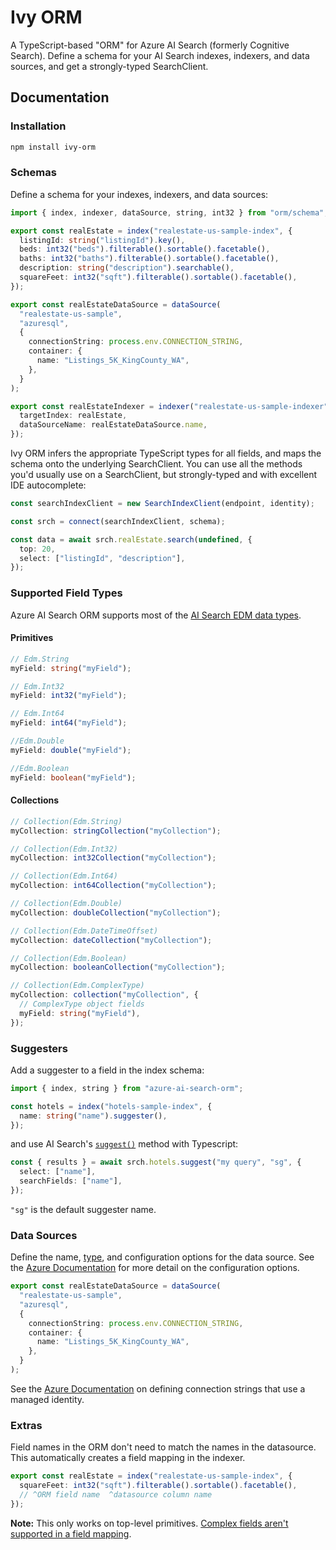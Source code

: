 # Ivy ORM

A TypeScript-based "ORM" for Azure AI Search (formerly Cognitive Search). Define a schema for your AI Search indexes, indexers, and data sources, and get a strongly-typed SearchClient.

## Documentation

### Installation

```bash
npm install ivy-orm
```

### Schemas

Define a schema for your indexes, indexers, and data sources:

```ts
import { index, indexer, dataSource, string, int32 } from "orm/schema";

export const realEstate = index("realestate-us-sample-index", {
  listingId: string("listingId").key(),
  beds: int32("beds").filterable().sortable().facetable(),
  baths: int32("baths").filterable().sortable().facetable(),
  description: string("description").searchable(),
  squareFeet: int32("sqft").filterable().sortable().facetable(),
});

export const realEstateDataSource = dataSource(
  "realestate-us-sample",
  "azuresql",
  {
    connectionString: process.env.CONNECTION_STRING,
    container: {
      name: "Listings_5K_KingCounty_WA",
    },
  }
);

export const realEstateIndexer = indexer("realestate-us-sample-indexer", {
  targetIndex: realEstate,
  dataSourceName: realEstateDataSource.name,
});
```

Ivy ORM infers the appropriate TypeScript types for all fields, and maps the schema onto the underlying SearchClient. You can use all the methods you'd usually use on a SearchClient, but strongly-typed and with excellent IDE autocomplete:

```ts
const searchIndexClient = new SearchIndexClient(endpoint, identity);

const srch = connect(searchIndexClient, schema);

const data = await srch.realEstate.search(undefined, {
  top: 20,
  select: ["listingId", "description"],
});
```

### Supported Field Types

Azure AI Search ORM supports most of the [AI Search EDM data types](https://learn.microsoft.com/en-us/rest/api/searchservice/supported-data-types).

#### Primitives

```ts
// Edm.String
myField: string("myField");

// Edm.Int32
myField: int32("myField");

// Edm.Int64
myField: int64("myField");

//Edm.Double
myField: double("myField");

//Edm.Boolean
myField: boolean("myField");
```

#### Collections

```ts
// Collection(Edm.String)
myCollection: stringCollection("myCollection");

// Collection(Edm.Int32)
myCollection: int32Collection("myCollection");

// Collection(Edm.Int64)
myCollection: int64Collection("myCollection");

// Collection(Edm.Double)
myCollection: doubleCollection("myCollection");

// Collection(Edm.DateTimeOffset)
myCollection: dateCollection("myCollection");

// Collection(Edm.Boolean)
myCollection: booleanCollection("myCollection");

// Collection(Edm.ComplexType)
myCollection: collection("myCollection", {
  // ComplexType object fields
  myField: string("myField"),
});
```

### Suggesters

Add a suggester to a field in the index schema:

```ts
import { index, string } from "azure-ai-search-orm";

const hotels = index("hotels-sample-index", {
  name: string("name").suggester(),
});
```

and use AI Search's [`suggest()`](https://learn.microsoft.com/en-us/javascript/api/@azure/search-documents/searchclient?view=azure-node-latest#@azure-search-documents-searchclient-suggest) method with Typescript:

```ts
const { results } = await srch.hotels.suggest("my query", "sg", {
  select: ["name"],
  searchFields: ["name"],
});
```

`"sg"` is the default suggester name.

### Data Sources

Define the name, [type](https://learn.microsoft.com/en-us/rest/api/searchservice/data-sources/create?view=rest-searchservice-2024-07-01&tabs=HTTP#searchindexerdatasourcetype), and configuration options for the data source. See the [Azure Documentation](https://learn.microsoft.com/en-us/rest/api/searchservice/data-sources/create?view=rest-searchservice-2024-07-01&tabs=HTTP#datasourcecredentials) for more detail on the configuration options.

```ts
export const realEstateDataSource = dataSource(
  "realestate-us-sample",
  "azuresql",
  {
    connectionString: process.env.CONNECTION_STRING,
    container: {
      name: "Listings_5K_KingCounty_WA",
    },
  }
);
```

See the [Azure Documentation](https://learn.microsoft.com/en-us/azure/search/search-howto-managed-identities-sql) on defining connection strings that use a managed identity.

### Extras

Field names in the ORM don't need to match the names in the datasource. This automatically creates a field mapping in the indexer.

```ts
export const realEstate = index("realestate-us-sample-index", {
  squareFeet: int32("sqft").filterable().sortable().facetable(),
  // ^ORM field name  ^datasource column name
});
```

**Note:** This only works on top-level primitives. [Complex fields aren't supported in a field mapping](<https://learn.microsoft.com/en-us/azure/search/search-indexer-field-mappings?tabs=rest#:~:text=Complex%20fields%20aren%27t%20supported%20in%20a%20field%20mapping.%20Your%20source%20structure%20(nested%20or%20hierarchical%20structures)%20must%20exactly%20match%20the%20complex%20type%20in%20the%20index%20so%20that%20the%20default%20mappings%20work.>).
